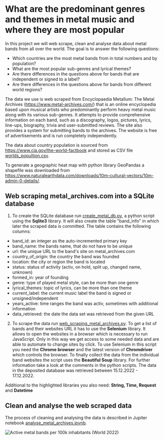 # What are the predominant genres and themes in metal music and where they are most popular
In this project we will web scrape, clean and analyse data about metal bands from all over the world. The goal is to 
answer the following questions:
- Which countries are the most metal bands from in total numbers and by population?
- What are the most popular sub-genres and lyrical themes?
- Are there differences in the questions above for bands that are independent or signed to a label?
- Are there differences in the questions above for bands from different world regions?

The data we use is web scraped from Encyclopaedia Metallum: The Metal Archives (https://www.metal-archives.com/) that is 
an online encyclopedia based upon musical artists who predominantly 
perform heavy metal music along with its various sub-genres. It attempts to provide comprehensive 
information on each band, such as a discography, logos, pictures, lyrics, line-ups, biography, trivia and user-submitted 
reviews. The site also provides a system for submitting bands to the archives. The website is free of advertisements and 
is run completely independently. 

The data about country population is sourced from https://www.cia.gov/the-world-factbook and stored as CSV file 
[worlds_popultion.csv](/worlds_popultion.csv).

To generate a geographic heat map with python library GeoPandas a shapefile was downloaded from 
https://www.naturalearthdata.com/downloads/10m-cultural-vectors/10m-admin-0-details/.

## Web scraping metal_archives.com into a SQLite database
1. To create the SQLite database run [create_metal_db.py](/create_metal_db.py), a python script using the **Sqlite3** library. 
It will also create the table "band_info" in which later the scraped data is committed. The table contains the following
columns:

- band_id: an integer as the auto-incremented primary key
- band_name: the bands name, that do not have to be unique 
- url: the unique URL to the band's site on metal_archives.com
- country_of_origin: the country the band was founded
- location: the city or region the band is located
- status: status of activity (activ, on hold, split up, changed name, unknown) 
- formed_in: year of founding
- genre: type of played metal style, can be more than one genre
- lyrical_themes: topic of lyrics, can be more than one theme
- current_label: the current music label the band is signed or unsigned/independent
- years_active: time ranges the band was activ, sometimes with additional information
- data_retrieved: the date the data set was retrieved from the given URL

2. To scrape the data run [web_scraping_metal_archives.py](/web_scraping_metal_archives.py). To get a list of bands and 
their websites URL it has to use 
the **Selenium** library. It allows to open the websites in a browser which is necessary to run JavaScript. Only in this way
we get access to some needed data and are able to automate to change sites by click. To use Selenium in this script you 
need the **Chrome browser** and the latest version of **Chromdriver** which controls the browser. To finally collect the data 
from the individual band websites the script uses the **Beautiful Soup** library. For further information take a look at the
comments in the python scripts. The data in the deposited database was retrieved between 15.12.2022 - 17.12.2022.

Additional to the highlighted libraries you also need: **String, Time, Request** and **Datetime** 

## Clean and analyse the web scraped data
The process of cleaning and analysing the data is described in Jupiter notebook [analyse_metal_archives.ipynb](/analyse_metal_archives.ipynb).

![Active metal bands per 100k inhabitants (World 2022)](https://user-images.githubusercontent.com/121058227/212565199-ec54b3ff-fdfc-4fc7-a336-858874f3d70e.PNG)
